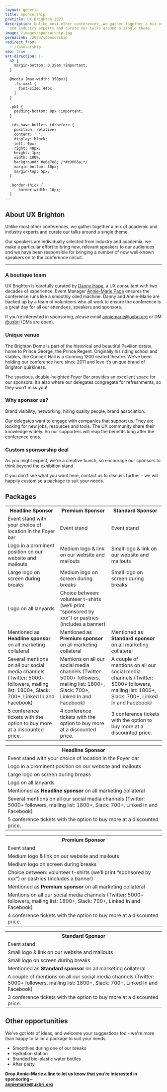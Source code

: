 ```yaml
---
layout: generic
title: Sponsorship
pretitle: UX Brighton 2023
description: Unlike most other conferences, we gather together a mix of academic
  and industry experts and curate our talks around a single theme.
image: /images/sponsorship.jpg
permalink: /2023/sponsorship
redirect_from:
  - /sponsorship
seo: true
art-direction: |-
  h2 {
    margin-bottom: 0.35em !important;
  }

  @media (max-width: 350px){
    .fs-xxxl {
      font-size: 44px;
    }
  }

  .pb1 {
    padding-bottom: 8px !important;
  }

  .tds-have-bullets td:before {
    position: relative;
    content: ' ';
    display: block;
    left: 0px;
    right: 48px;
    height: 1px;
    width: 100%;
    background: #e6e7e8; /*#c9003a;*/
    margin-bottom: 10px;
    margin-top: 5px;
  }

  .border-thick {
      border-width: 10px;
  }
---
```

## About UX Brighton

<p class="standfirst">Unlike most other conferences, we gather together a mix of academic and industry experts and curate our talks around a single theme.</p>

Our speakers are individually selected from industry and academia; we make a particular effort to bring new, relevant speakers to our audiences and we have been responsible for bringing a number of now well-known speakers on to the conference circuit.

- - -

<div class="row">
  <div class="u1of2-over-m left-over-m gutter-right">
    <h3 id="a-boutique-team">A boutique team</h3>
    <p>UX Brighton is carefully curated by <a href="https://www.linkedin.com/in/dannyhope/">Danny Hope</a>, a UX consultant with two decades of experience. Event Manager <a href="https://www.linkedin.com/in/a-mpage/">Annie-Marie Page</a> ensures the conference runs like a smoothly oiled machine. Danny and Annie-Marie are backed up by a team of volunteers who all work to ensure the conference is a great day for all our attendees, speakers and sponsors.</p>
    <p>If you're interested in sponsoring, please email <a href="mailto:anniemarie@uxbri.org" class=" bold">anniemarie@uxbri.org</a> or DM <a href="https://twitter.com/direct_messages/create/uxbri" class=" bold">@uxbri</a> (DMs are open).</p>
    <h3 id="unique-venue">Unique venue</h3>
    <p>The Brighton Dome is part of the historical and beautiful Pavilion estate, home to Prince George, the Prince Regent. Originally his riding school and stables, the Concert Hall is a stunning 1200 seated theatre. We’ve been holding our conference here since 2011 and love it’s unique brand of Brighton quirkiness.</p>
    <p>The spacious, double-heighted Foyer Bar provides an excellent space for our sponsors. It’s also where our delegates congregate for refreshments, so they won’t miss you!</p>
  </div>
  <div class="u1of2-over-m left-over-m gutter-left">
    <h3 id="why-sponsor-us-">Why sponsor us?</h3>
    <p>Brand visibility, networking, hiring quality people, brand association.</p>
    <p>Our delegates want to engage with companies that support us. They are looking for new jobs, resources and tools. The UX community share their knowledge widely. So our supporters will reap the benefits long after the conference ends.</p>
    <h3 id="custom-sponsorship-deal">Custom sponsorship deal</h3>
    <p>As you might expect, we're a creative bunch, so encourage our sponsors to think beyond the exhibition stand.</p>
    <p>If you don’t see what you want here, contact us to discuss further - we will happily customise a package to suit your needs.</p>
  </div>
</div>

## Packages

<!-- Large screen content... -->

<table class="table--transparent hidden-under-m">
  <tbody>
    <tr class="fs-h3 bolder">
      <th class="pb1">
        <div class="border-top -border-bottom pt2 border-red border-thick">Headline Sponsor</div>
      </th>
      <th class="pb1">
        <div class="border-top -border-bottom pt2 border-green  border-thick">Premium Sponsor</div>
      </th>
      <th class="pb1">
        <div class="border-top -border-bottom pt2 border-blue  border-thick">Standard Sponsor</div>
      </th>
    </tr>
    <tr class="tds-have-bullets">
      <td>Event stand with your choice of location in the Foyer bar</td>
      <td>Event stand</td>
      <td>Event stand</td>
    </tr>
    <tr class="tds-have-bullets">
      <td>Logo in a prominent position on our website and mailouts</td>
      <td>Medium logo &amp; link on our website and mailouts</td>
      <td>Small logo &amp; link on our website and mailouts</td>
    </tr>
    <tr class="tds-have-bullets">
      <td>Large logo on screen during breaks</td>
      <td>Medium logo on screen during breaks</td>
      <td>Small logo on screen during breaks</td>
    </tr>
    <tr class="tds-have-bullets">
      <td>Logo on all lanyards</td>
      <td class="this-one-doesnt-though">Choice between: volunteer t-shirts (we’ll print “sponsored by xxx”) or pastries (includes a banner)</td>
      <td class="this-one-doesnt-though">&nbsp;</td>
    </tr>
    <tr class="tds-have-bullets">
      <td>Mentioned as <strong>Headline sponsor</strong> on all marketing collateral</td>
      <td>Mentioned as <strong>Premium sponsor</strong> on all marketing collateral</td>
      <td>Mentioned as <strong>Standard sponsor</strong> on all marketing collateral</td>
    </tr>
    <tr class="tds-have-bullets">
      <td>Several mentions on all our social media channels (Twitter: 5000+ followers, mailing list: 1800+, Slack: 700+, Linked In and Facebook)</td>
      <td>Mentions on all our social media channels (Twitter: 5000+ followers, mailing list: 1800+, Slack: 700+, Linked In and Facebook)</td>
      <td>A couple of mentions on all our social media channels (Twitter: 5000+ followers, mailing list: 1800+, Slack: 700+, Linked In and Facebook)</td>
    </tr>
    <tr class="tds-have-bullets">
      <td>5 conference tickets with the option to buy more at a discounted price.</td>
      <td>4 conference tickets with the option to buy more at a discounted price.</td>
      <td>3 conference tickets with the option to buy more at a discounted price.</td>
    </tr>
  </tbody>
</table>

<!-- Small screen content... -->

<div class="hidden-over-m">

  <table class="table--transparent mb5">
    <tbody>
      <tr class="fs-h3 bolder">
        <th><div class="border-top -border-bottom pt2 border-red border-thick">Headline Sponsor</div></th>
      </tr>
      <tr class="tds-have-bullets">
        <td>Event stand with your choice of location in the Foyer bar</td>
      </tr>
      <tr class="tds-have-bullets">
        <td>Logo in a prominent position on our website and mailouts</td>
      </tr>
      <tr class="tds-have-bullets">
        <td>Large logo on screen during breaks</td>
      </tr>
      <tr class="tds-have-bullets">
        <td>Logo on all lanyards</td>
      </tr>
      <tr class="tds-have-bullets">
        <td>Mentioned as <strong>Headline sponsor</strong> on all marketing collateral</td>
      </tr>
      <tr class="tds-have-bullets">
        <td>Several mentions on all our social media channels (Twitter: 5000+ followers, mailing list: 1800+, Slack: 700+, Linked In and Facebook)</td>
      </tr>
      <tr class="tds-have-bullets">
        <td>5 conference tickets with the option to buy more at a discounted price.</td>
      </tr>
    </tbody>
  </table>

  <table class="table--transparent mb5">
    <tbody>
      <tr class="fs-h3 bolder">
        <th><div class="border-top -border-bottom pt2 border-green border-thick">Premium Sponsor</div></th>
      </tr>
      <tr class="tds-have-bullets">
        <td>Event stand</td>
      </tr>
      <tr class="tds-have-bullets">
        <td>Medium logo &amp; link on our website and mailouts</td>
      </tr>
      <tr class="tds-have-bullets">
        <td>Medium logo on screen during breaks</td>
      </tr>
      <tr class="tds-have-bullets">
        <td>Choice between: volunteer t-shirts (we’ll print “sponsored by xxx”) or pastries (includes a banner)</td>
      </tr>
      <tr class="tds-have-bullets">
        <td>Mentioned as <strong>Premium sponsor</strong> on all marketing collateral</td>
      </tr>
      <tr class="tds-have-bullets">
        <td>Mentions on all our social media channels (Twitter: 5000+ followers, mailing list: 1800+, Slack: 700+, Linked In and Facebook)</td>
      </tr>
      <tr class="tds-have-bullets">
        <td>4 conference tickets with the option to buy more at a discounted price.</td>
      </tr>
    </tbody>
  </table>

  <table class="table--transparent mb5 ">
    <tbody>
      <tr class="fs-h3 bolder">
        <th><div class="border-top -border-bottom pt2 border-blue border-thick">Standard Sponsor</div></th>
      </tr>
      <tr class="tds-have-bullets">
        <td>Event stand</td>
      </tr>
      <tr class="tds-have-bullets">
        <td>Small logo &amp; link on our website and mailouts</td>
      </tr>
      <tr class="tds-have-bullets">
        <td>Small logo on screen during breaks</td>
      </tr>
      <tr class="tds-have-bullets">
        <td>Mentioned as <strong>Standard sponsor</strong> on all marketing collateral</td>
      </tr>
      <tr class="tds-have-bullets">
        <td>A couple of mentions on all our social media channels (Twitter: 5000+ followers, mailing list: 1800+, Slack: 700+, Linked In and Facebook)</td>
      </tr>
      <tr class="tds-have-bullets">
        <td>3 conference tickets with the option to buy more at a discounted price.</td>
      </tr>
    </tbody>
  </table>

</div>

<div class="row">
  <h2 class="mt4 mb2" id="other-opportunities">Other opportunities</h2>
  <p>We've got lots of ideas, and welcome your suggestions too - we're more than happy to tailor a package to suit your needs.</p>
  <ul>
    <li>Smoothies during one of our breaks</li>
    <li>Hydration station</li>
    <li>Branded bio-plastic water bottles</li>
    <li>After party</li>
  </ul>
  <p class="pt4 pb2">
    <strong>
      Drop Annie-Marie a line to let us know that you’re interested in sponsoring – <br>
      <a href="mailto:anniemarie@uxbri.org" class=" bold">anniemarie@uxbri.org</a>
    </strong>
  </p>
</div>